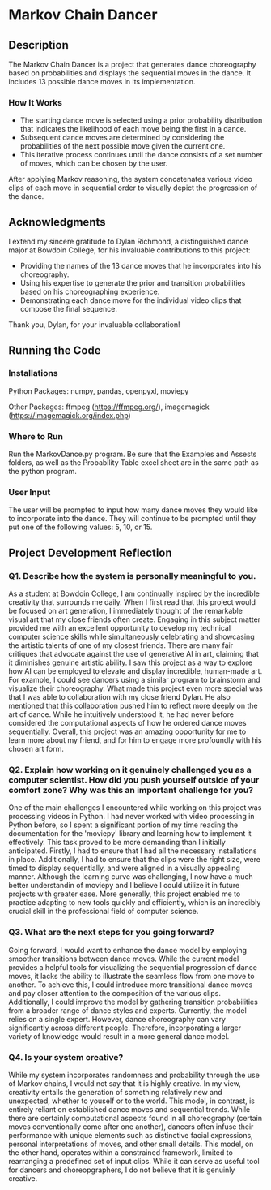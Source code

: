 # Markov Chain Dancer

## Description

The Markov Chain Dancer is a project that generates dance choreography based on probabilities and displays the sequential moves in the dance. It includes 13 possible dance moves in its implementation.

### How It Works

- The starting dance move is selected using a prior probability distribution that indicates the likelihood of each move being the first in a dance.
- Subsequent dance moves are determined by considering the probabilities of the next possible move given the current one.
- This iterative process continues until the dance consists of a set number of moves, which can be chosen by the user.

After applying Markov reasoning, the system concatenates various video clips of each move in sequential order to visually depict the progression of the dance.

## Acknowledgments

I extend my sincere gratitude to Dylan Richmond, a distinguished dance major at Bowdoin College, for his invaluable contributions to this project:

- Providing the names of the 13 dance moves that he incorporates into his choreography.
- Using his expertise to generate the prior and transition probabilities based on his choreographing experience.
- Demonstrating each dance move for the individual video clips that compose the final sequence.

Thank you, Dylan, for your invaluable collaboration!

## Running the Code
### Installations
Python Packages: numpy, pandas, openpyxl, moviepy

Other Packages: ffmpeg (https://ffmpeg.org/), imagemagick (https://imagemagick.org/index.php)

### Where to Run

Run the MarkovDance.py program. Be sure that the Examples and Assests folders, as well as the Probability Table excel sheet are in the same path as the python program.

### User Input

The user will be prompted to input how many dance moves they would like to incorporate into the dance. They will continue to be prompted until they put one of the following values: 5, 10, or 15.


## Project Development Reflection
### Q1. Describe how the system is personally meaningful to you.

As a student at Bowdoin College, I am continually inspired by the incredible creativity that surrounds me daily. When I first read that this project would be focused on art generation, I immediately thought of the remarkable visual art that my close friends often create. Engaging in this subject matter provided me with an excellent opportunity to develop my technical computer science skills while simultaneously celebrating and showcasing the artistic talents of one of my closest friends. There are many fair critiques that advocate against the use of generative AI in art, claiming that it diminishes genuine artistic ability. I saw this project as a way to explore how AI can be employed to elevate and display incredible, human-made art. For example, I could see dancers using a similar program to brainstorm and visualize their choreography. What made this project even more special was that I was able to collaboration with my close friend Dylan. He also mentioned that this collaboration pushed him to reflect more deeply on the art of dance. While he intuitively understood it, he had never before considered the computational aspects of how he ordered dance moves sequentially. Overall, this project was an amazing opportunity for me to learn more about my friend, and for him to engage more profoundly with his chosen art form.

### Q2. Explain how working on it genuinely challenged you as a computer scientist. How did you push yourself outside of your comfort zone? Why was this an important challenge for you?

One of the main challenges I encountered while working on this project was processing videos in Python. I had never worked with video processing in Python before, so I spent a significant portion of my time reading the documentation for the 'moviepy' library and learning how to implement it effectively. This task proved to be more demanding than I initially anticipated. Firstly, I had to ensure that I had all the necessary installations in place. Additionally, I had to ensure that the clips were the right size, were timed to display sequentially, and were aligned in a visually appealing manner. Although the learning curve was challenging, I now have a much better understandin of moviepy and I believe I could utilize it in future projects with greater ease. More generally, this project enabled me to practice adapting to new tools quickly and efficiently, which is an incredibly crucial skill in the professional field of computer science.


### Q3. What are the next steps for you going forward?

Going forward, I would want to enhance the dance model by employing smoother transitions between dance moves. While the current model provides a helpful tools for visualizing the sequential progression of dance moves, it lacks the ability to illustrate the seamless flow from one move to another. To achieve this, I could introduce more transitional dance moves and pay closer attention to the composition of the various clips. Additionally, I could improve the model by gathering transition probabilities from a broader range of dance styles and experts. Currently, the model relies on a single expert. However, dance choreography can vary significantly across different people. Therefore, incorporating a larger variety of knowledge would result in a more general dance model.

### Q4. Is your system creative?

While my system incorporates randomness and probability through the use of Markov chains, I would not say that it is highly creative. In my view, creativity entails the generation of something relatively new and unexpected, whether to youself or to the world. This model, in contrast, is entirely reliant on established dance moves and sequential trends. While there are certainly computational aspects found in all choreography (certain moves conventionally come after one another), dancers often infuse their performance with unique elements such as distinctive facial expressions, personal interpretations of moves, and other small details. This model, on the other hand, operates within a constrained framework, limited to rearranging a predefined set of input clips. While it can serve as useful tool for dancers and choreopgraphers, I do not believe that it is genuinly creative.
